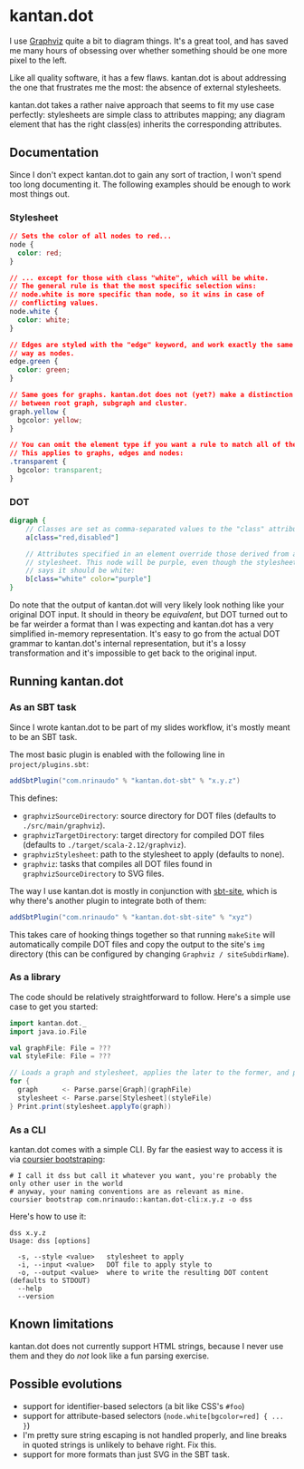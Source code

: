 # kantan.dot

I use [Graphviz](https://graphviz.org/download/) quite a bit to diagram things. It's a great tool, and has saved me many hours of obsessing over whether something should be one more pixel to the left.

Like all quality software, it has a few flaws. kantan.dot is about addressing the one that frustrates me the most: the absence of external stylesheets.

kantan.dot takes a rather naive approach that seems to fit my use case perfectly: stylesheets are simple class to attributes mapping; any diagram element that has the right class(es) inherits the corresponding attributes.

## Documentation

Since I don't expect kantan.dot to gain any sort of traction, I won't spend too long documenting it. The following examples should be enough to work most things out.


### Stylesheet
```css
// Sets the color of all nodes to red...
node {
  color: red;
}

// ... except for those with class "white", which will be white.
// The general rule is that the most specific selection wins:
// node.white is more specific than node, so it wins in case of
// conflicting values.
node.white {
  color: white;
}

// Edges are styled with the "edge" keyword, and work exactly the same
// way as nodes.
edge.green {
  color: green;
}

// Same goes for graphs. kantan.dot does not (yet?) make a distinction
// between root graph, subgraph and cluster.
graph.yellow {
  bgcolor: yellow;
}

// You can omit the element type if you want a rule to match all of them.
// This applies to graphs, edges and nodes:
.transparent {
  bgcolor: transparent;
}
```

### DOT
```dot
digraph {
    // Classes are set as comma-separated values to the "class" attribute.
    a[class="red,disabled"]

    // Attributes specified in an element override those derived from a
    // stylesheet. This node will be purple, even though the stylesheet
    // says it should be white:
    b[class="white" color="purple"]
}
```

Do note that the output of kantan.dot will very likely look nothing like your original DOT input. It should in theory be *equivalent*, but DOT turned out to be far weirder a format than I was expecting
and kantan.dot has a very simplified in-memory representation. It's easy to go from the actual DOT grammar to kantan.dot's internal representation, but it's a lossy transformation and it's impossible to
get back to the original input.

## Running kantan.dot
### As an SBT task
Since I wrote kantan.dot to be part of my slides workflow, it's mostly meant to be an SBT task.

The most basic plugin is enabled with the following line in `project/plugins.sbt`:

```sbt
addSbtPlugin("com.nrinaudo" % "kantan.dot-sbt" % "x.y.z")
```

This defines:
* `graphvizSourceDirectory`: source directory for DOT files (defaults to `./src/main/graphviz`).
* `graphvizTargetDirectory`: target directory for compiled DOT files (defaults to `./target/scala-2.12/graphviz`).
* `graphvizStylesheet`: path to the stylesheet to apply (defaults to none).
* `graphviz`: tasks that compiles all DOT files found in `graphvizSourceDirectory` to SVG files.

The way I use kantan.dot is mostly in conjunction with [sbt-site](https://github.com/sbt/sbt-site), which is why
there's another plugin to integrate both of them:

```sbt
addSbtPlugin("com.nrinaudo" % "kantan.dot-sbt-site" % "xyz")
```

This takes care of hooking things together so that running `makeSite` will automatically compile DOT files and
copy the output to the site's `img` directory (this can be configured by changing `Graphviz / siteSubdirName`).

### As a library

The code should be relatively straightforward to follow. Here's a simple use case to get you started:

```scala
import kantan.dot._
import java.io.File

val graphFile: File = ???
val styleFile: File = ???

// Loads a graph and stylesheet, applies the later to the former, and prints the result to stdout.
for {
  graph      <- Parse.parse[Graph](graphFile)
  stylesheet <- Parse.parse[Stylesheet](styleFile)
} Print.print(stylesheet.applyTo(graph))
```

### As a CLI

kantan.dot comes with a simple CLI. By far the easiest way to access it is via [coursier bootstraping](https://get-coursier.io/docs/cli-bootstrap):

```shell
# I call it dss but call it whatever you want, you're probably the only other user in the world
# anyway, your naming conventions are as relevant as mine.
coursier bootstrap com.nrinaudo::kantan.dot-cli:x.y.z -o dss
```

Here's how to use it:

```shell
dss x.y.z
Usage: dss [options]

  -s, --style <value>   stylesheet to apply
  -i, --input <value>   DOT file to apply style to
  -o, --output <value>  where to write the resulting DOT content (defaults to STDOUT)
  --help
  --version
```

## Known limitations
kantan.dot does not currently support HTML strings, because I never use them and they do *not* look like a fun parsing exercise.

## Possible evolutions

* support for identifier-based selectors (a bit like CSS's `#foo`)
* support for attribute-based selectors (`node.white[bgcolor=red] { ... }`)
* I'm pretty sure string escaping is not handled properly, and line breaks in quoted strings is unlikely to behave right. Fix this.
* support for more formats than just SVG in the SBT task.

